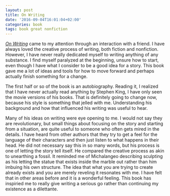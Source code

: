 ```yaml
---
layout: post
title: On Writing
date: '2016-09-04T16:01:04+02:00'
categories: book
tags: book great nonfiction
---
```


[*On Writing*][writing-amaz] came to my attention through an interaction with a friend. I have
always loved the creative process of writing, both fiction and nonfiction. However, I have never
really dedicated myself to writing anything of any substance. I find myself paralyzed at the
beginning, unsure how to start, even though I have what I consider to be a good idea for a story.
This book gave me a lot of ideas and tools for how to move forward and perhaps actually finish
something for a change.

The first half or so of the book is an autobiography. Reading it, I realized that I have never
actually read anything by Stephen King, I have only seen the movie versions of his books. That is
definitely going to change now, because his style is something that jelled with me. Understanding
his background and how that influenced his writing was useful to hear.

Many of his ideas on writing were eye opening to me. I would not say they are revolutionary, but
small things about focusing on the story and starting from a situation, are quite useful to someone
who often gets mired in the details. I have heard from other authors that they try to get a feel for
the language of their characters and then just listen to what happens in their head. He did not
necessary say this in so many words, but his process is one of letting the story tell itself. He
compared the creative process as akin to unearthing a fossil. It reminded me of Michalangeo
describing sculpting as his letting the statue that exists inside the marble out rather than him
imbuing his own structure. The idea that what you are trying to create already exists and you are
merely reveling it resonates with me. I have felt that in other areas before and it is a wonderful
feeling. This book has inspiried me to really give writing a serious go rather than continuing my
existence as a dilettante.


[writing-amaz]:   https://amzn.com/B000FC0SIM

